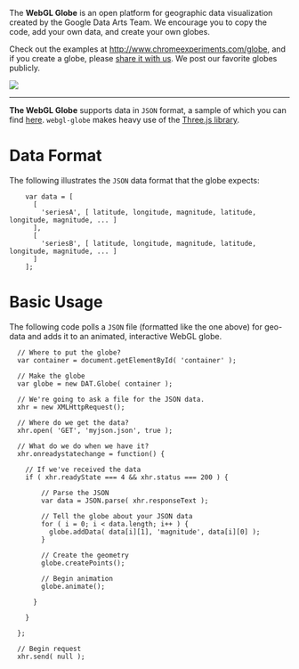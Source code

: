 The **WebGL Globe** is an open platform for geographic data visualization created by the Google Data Arts Team. We encourage you to copy the code, add your own data, and create your own globes.

Check out the examples at http://www.chromeexperiments.com/globe, and if you create a globe, please [share it with us](http://www.chromeexperiments.com/globe-submit). We post our favorite globes publicly.

![](http://4.bp.blogspot.com/-nB6XnTgb4AA/TcLQ4gRBtfI/AAAAAAAAH-U/vb2GuhPN6aM/globe.png)

----

**The WebGL Globe** supports data in `JSON` format, a sample of which you can find [here](http://code.google.com/p/webgl-globe/source/browse/globe/population909500.json). `webgl-globe` makes heavy use of the [Three.js library](https://github.com/mrdoob/three.js/).

# Data Format

The following illustrates the `JSON` data format that the globe expects:

        var data = [
          [
            'seriesA', [ latitude, longitude, magnitude, latitude, longitude, magnitude, ... ]
          ],
          [
            'seriesB', [ latitude, longitude, magnitude, latitude, longitude, magnitude, ... ]
          ]
        ];


# Basic Usage

The following code polls a `JSON` file (formatted like the one above) for geo-data and adds it to an animated, interactive WebGL globe.


      // Where to put the globe?
      var container = document.getElementById( 'container' );
      
      // Make the globe
      var globe = new DAT.Globe( container );
      
      // We're going to ask a file for the JSON data.
      xhr = new XMLHttpRequest();
      
      // Where do we get the data?
      xhr.open( 'GET', 'myjson.json', true );
      
      // What do we do when we have it?
      xhr.onreadystatechange = function() {
      
        // If we've received the data
        if ( xhr.readyState === 4 && xhr.status === 200 ) {
      
            // Parse the JSON
            var data = JSON.parse( xhr.responseText );
      
            // Tell the globe about your JSON data
            for ( i = 0; i < data.length; i++ ) {
              globe.addData( data[i][1], 'magnitude', data[i][0] );
            }
      
            // Create the geometry
            globe.createPoints();
      
            // Begin animation
            globe.animate();
      
          }
      
        }
      
      };
      
      // Begin request
      xhr.send( null );

